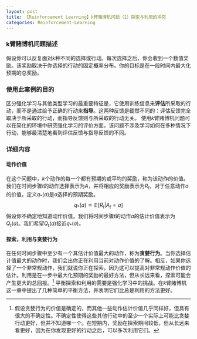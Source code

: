 ```yaml
---
layout: post
title: 【Reinforcement Learning】k臂赌博机问题（1）探索与利用的冲突
categories: Reinforcement-Learning
---
```

### k臂赌博机问题描述
假设你可以反复面对$k$种不同的选择或行动。每次选择之后，你会收到一个数值奖励。该奖励取决于你选择的行动的固定概率分布。你的目标是在一段时间内最大化预期的总奖励。
### 使用此案例的目的
区分强化学习与其他类型学习的最重要特征是，它使用训练信息来**评估**所采取的行动，而不是通过给予正确的行动来**指导**。这两种反馈是截然不同的：评估反馈完全取决于所采取的行动，而指导反馈则与所采取的行动无关。
使用$k$臂赌博机问题可以在简化的环境中研究强化学习的评价方面。该问题不涉及学习如何在多种情况下行动，能够最清楚地看到评估反馈与指导反馈的不同。
### 详细内容
#### 动作价值
在这个问题中，$k$个动作的每一个都有预期的或平均的奖励，称为该动作的价值。我们在时间步骤$t$的动作选择表示为$A$，并将相应的奖励表示为$R_{t}$，对于任意动作$a$的价值，定义$q_{*}(a)$是$a$选择的预期奖励。
$$q_{*}(a)\doteq\mathbb{E}[R_{t}|A_{t}=a]$$
假设你不确定地知道动作价值。我们将时间步骤$t$的动作$a$的估计价值表示为$Q_{t}(a)$。我们希望$Q_{t}(a)$接近$q_{*}(a)$。
#### 探索，利用与贪婪行为
在任何时间步骤中至少有一个其估计价值最大的动作，称为**贪婪行为**。当你选择估计值最大的动作时，我们会出你正在利用当前对动作价值的了解。相反，如果你选择了一个非常规动作，我们就说你正在探索，因为这可以提高对非常规动作价值的估计。利用是在一步中最大化预期的奖励的最好方法，但从长远来看，探索可能会产生更大的总回报。[^1]
平衡探索和利用的需要是强化学习中的挑战。在$k$臂赌博机这一章中提出了几种简单的平衡方法，并表明它们比总是利用的方法更好。


[^1]: 假设贪婪行为的价值是确定的，而其他一些动作估计价值几乎同样好，但具有很大的不确定性。不确定性使得这些其他行动中的至少一个实际上可能比贪婪行动更好，但并不知道哪一个。在短期内，奖励在探索期间较低，但从长远来看更好，因为在你发现更好的行动之后，可以多次利用它们。
